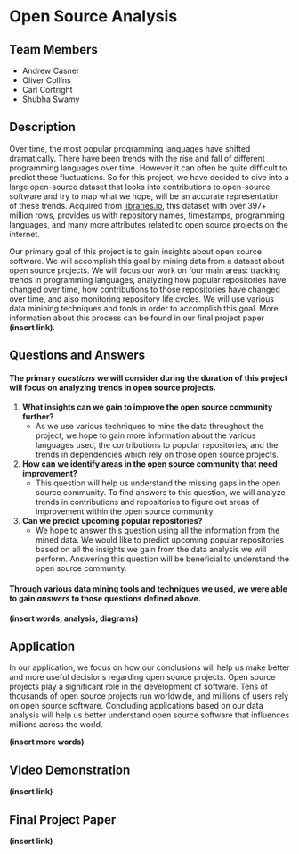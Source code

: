 

# Open Source Analysis

## Team Members

- Andrew Casner
- Oliver Collins
- Carl Cortright 
- Shubha Swamy

## Description

Over time, the most popular programming languages have shifted dramatically. There have been trends with the rise and fall of different programming languages over time. However it can often be quite difficult to predict these fluctuations. So for this project, we have decided to dive into a large open-source dataset that looks into contributions to open-source software and try to map what we hope, will be an accurate representation of these trends. Acquired from [libraries.io](https://libraries.io/data), this dataset with over 397+ million rows, provides us with repository names, timestamps, programming languages, and many more attributes related to open source projects on the internet.

Our primary goal of this project is to gain insights about open source software. We will accomplish this goal by mining data from a dataset about open source projects. We will focus our work on four main areas: tracking trends in programming languages, analyzing how popular repositories have changed over time, how contributions to those repositories have changed over time, and also monitoring repository life cycles. We will use various data minining techniques and tools in order to accomplish this goal. More information about this process can be found in our final project paper **(insert link)**. 

## Questions and Answers

#### The primary *questions* we will consider during the duration of this project will focus on analyzing trends in open source projects.

1. **What insights can we gain to improve the open source community further?**
   - As we use various techniques to mine the data throughout the project, we hope to gain more information about the various languages used, the contributions to popular repositories, and the trends in dependencies which rely on those open source projects.
2. **How can we identify areas in the open source community that need improvement?**
   - This question will help us understand the missing gaps in the open source community. To find answers to this question, we will analyze trends in contributions and repositories to figure out areas of improvement within the open source community.
3. **Can we predict upcoming popular repositories?**
   - We hope to answer this question using all the information from the mined data. We would like to predict upcoming popular repositories based on all the insights we gain from the data analysis we will perform. Answering this question will be beneficial to understand the open source community.

#### Through various data mining tools and techniques we used, we were able to gain *answers* to those questions defined above. 

**(insert words, analysis, diagrams)**

## Application

In our application, we focus on how our conclusions will help us make better and more useful decisions regarding open source projects. Open source projects play a significant role in the development of software. Tens of thousands of open source projects run worldwide, and millions of users rely on open source software. Concluding applications based on our data analysis will help us better understand open source software that influences millions across the world.

**(insert more words)**

## Video Demonstration

**(insert link)**

## Final Project Paper

**(insert link)**